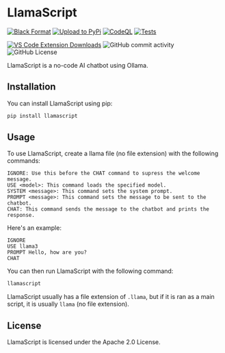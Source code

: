 # LlamaScript

[![Black Format](https://github.com/WolfTheDeveloper/llamascript/actions/workflows/format.yml/badge.svg)](https://github.com/WolfTheDeveloper/llamascript/actions/workflows/format.yml)
[![Upload to PyPi](https://github.com/WolfTheDeveloper/llamascript/actions/workflows/python-publish.yml/badge.svg)](https://github.com/WolfTheDeveloper/llamascript/actions/workflows/python-publish.yml)
[![CodeQL](https://github.com/WolfTheDeveloper/llamascript/actions/workflows/github-code-scanning/codeql/badge.svg)](https://github.com/WolfTheDeveloper/llamascript/actions/workflows/github-code-scanning/codeql)
[![Tests](https://github.com/WolfTheDeveloper/llamascript/actions/workflows/test.yml/badge.svg)](https://github.com/WolfTheDeveloper/llamascript/actions/workflows/test.yml)

[![VS Code Extension Downloads](https://img.shields.io/visual-studio-marketplace/d/WolfTheDev.llamascript?label=VS-Code%20Downloads)](https://marketplace.visualstudio.com/items?itemName=WolfTheDev.llamascript)
![GitHub commit activity](https://img.shields.io/github/commit-activity/w/WolfTheDeveloper/llamascript)
![GitHub License](https://img.shields.io/github/license/WolfTheDeveloper/llamascript)

LlamaScript is a no-code AI chatbot using Ollama.

## Installation

You can install LlamaScript using pip:

```bash
pip install llamascript
```

## Usage
To use LlamaScript, create a llama file (no file extension) with the following commands:

```llamascript
IGNORE: Use this before the CHAT command to supress the welcome message.
USE <model>: This command loads the specified model.
SYSTEM <message>: This command sets the system prompt.
PROMPT <message>: This command sets the message to be sent to the chatbot.
CHAT: This command sends the message to the chatbot and prints the response.
```

Here's an example:

```llamascript
IGNORE
USE llama3
PROMPT Hello, how are you?
CHAT
```

You can then run LlamaScript with the following command:

```bash
llamascript
```

LlamaScript usually has a file extension of `.llama`, but if it is ran as a main script, it is usually `llama` (no file extension).

## License
LlamaScript is licensed under the Apache 2.0 License.
